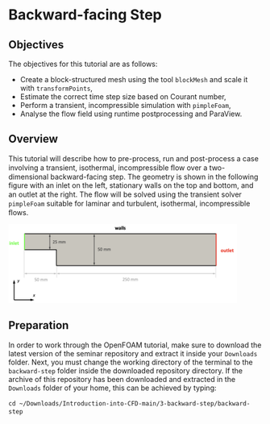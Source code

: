 # Backward-facing Step

## Objectives

The objectives for this tutorial are as follows:
  * Create a block-structured mesh using the tool `blockMesh` and scale it with `transformPoints`,
  * Estimate the correct time step size based on Courant number,
  * Perform a transient, incompressible simulation with `pimpleFoam`,
  * Analyse the flow field using runtime postprocessing and ParaView.


## Overview

This tutorial will describe how to pre-process, run and post-process a case involving a transient, isothermal, incompressible ﬂow over a two-dimensional backward-facing step. The geometry is shown in the following figure with an inlet on the left, stationary walls on the top and bottom, and an outlet at the right. The ﬂow will be solved using the transient solver `pimpleFoam` suitable for laminar and turbulent, isothermal, incompressible ﬂows.

<img src="./figures/backward-step-geometry.png" width="90%">


## Preparation

In order to work through the OpenFOAM tutorial, make sure to download the latest version of the seminar repository and extract it inside your `Downloads` folder. Next, you must change the working directory of the terminal to the `backward-step` folder inside the downloaded repository directory. If the archive of this repository has been downloaded and extracted in the `Downloads` folder of your home, this can be achieved by typing:

```
cd ~/Downloads/Introduction-into-CFD-main/3-backward-step/backward-step
```

